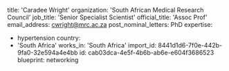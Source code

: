 title: 'Caradee Wright'
organization: 'South African Medical Research Council'
job_title: 'Senior Specialist Scientist'
official_title: 'Assoc Prof'
email_address: cwright@mrc.ac.za
post_nominal_letters: PhD
expertise:
  - hypertension
country:
  - 'South Africa'
works_in: 'South Africa'
import_id: 8441d1d6-7f0e-442b-9fa0-32e594a4e4bb
id: cab03dca-4e5f-4b6b-ab6e-e604f3686523
blueprint: networking
